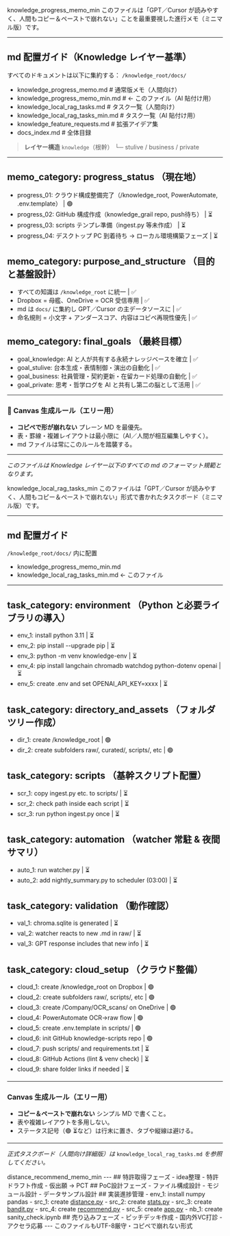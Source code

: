 knowledge\_progress\_memo\_min
このファイルは「GPT／Cursor が読みやすく、人間もコピー＆ペーストで崩れない」ことを最重要視した進行メモ（ミニマル版）です。

***
## md 配置ガイド（Knowledge レイヤー基準）
すべてのドキュメントは以下に集約する： `/knowledge_root/docs/`
* knowledge\_progress\_memo.md # 通常版メモ（人間向け）
* knowledge\_progress\_memo\_min.md # ← このファイル（AI 貼付け用）
* knowledge\_local\_rag\_tasks.md # タスク一覧（人間向け）
* knowledge\_local\_rag\_tasks\_min.md # タスク一覧（AI 貼付け用）
* knowledge\_feature\_requests.md # 拡張アイデア集
* docs\_index.md # 全体目録
> **レイヤー構造**
> `knowledge`（根幹）
> └─ stulive / business / private

***
## memo\_category: progress\_status （現在地）
* progress\_01: クラウド構成整備完了（/knowledge\_root, PowerAutomate, .env.template） | 🟢
* progress\_02: GitHub 構成作成（knowledge\_grail repo, push待ち） | ⏳
* progress\_03: scripts テンプレ準備（ingest.py 等未作成） | ⏳
* progress\_04: デスクトップ PC 到着待ち → ローカル環境構築フェーズ | ⏳
## memo\_category: purpose\_and\_structure （目的と基盤設計）
* すべての知識は `/knowledge_root` に統一 | ✅
* Dropbox = 母艦、OneDrive = OCR 受信専用 | ✅
* md は `docs/` に集約し GPT／Cursor の主データソースに | ✅
* 命名規則 = 小文字 + アンダースコア、内容はコピペ再現性優先 | ✅
## memo\_category: final\_goals （最終目標）
* goal\_knowledge: AI と人が共有する永続ナレッジベースを確立 | ✅
* goal\_stulive: 台本生成・表情制御・演出の自動化 | ✅
* goal\_business: 社員管理・契約更新・在留カード処理の自動化 | ✅
* goal\_private: 思考・哲学ログを AI と共有し第二の脳として活用 | ✅

***
### 📜 Canvas 生成ルール（エリー用）
* **コピペで形が崩れない** プレーン MD を最優先。
* 表・罫線・複雑レイアウトは最小限に（AI／人間が相互編集しやすく）。
* md ファイルは常にこのルールを踏襲する。

***

*このファイルは Knowledge レイヤー以下のすべての md のフォーマット規範となります。*

knowledge\_local\_rag\_tasks\_min
このファイルは「GPT／Cursor が読みやすく、人間もコピー＆ペーストで崩れない」形式で書かれたタスクボード（ミニマル版）です。

***
## md 配置ガイド
`/knowledge_root/docs/` 内に配置
* knowledge\_progress\_memo\_min.md
* knowledge\_local\_rag\_tasks\_min.md ← このファイル

***
## task\_category: environment （Python と必要ライブラリの導入）
* env\_1: install python 3.11 | ⏳
* env\_2: pip install --upgrade pip | ⏳
* env\_3: python -m venv knowledge-env | ⏳
* env\_4: pip install langchain chromadb watchdog python-dotenv openai | ⏳
* env\_5: create .env and set OPENAI\_API\_KEY=xxxx | ⏳
## task\_category: directory\_and\_assets （フォルダツリー作成）
* dir\_1: create /knowledge\_root | 🟢
* dir\_2: create subfolders raw/, curated/, scripts/, etc | 🟢
## task\_category: scripts （基幹スクリプト配置）
* scr\_1: copy ingest.py etc. to scripts/ | ⏳
* scr\_2: check path inside each script | ⏳
* scr\_3: run python ingest.py once | ⏳
## task\_category: automation （watcher 常駐 & 夜間サマリ）
* auto\_1: run watcher.py | ⏳
* auto\_2: add nightly\_summary.py to scheduler (03:00) | ⏳
## task\_category: validation （動作確認）
* val\_1: chroma.sqlite is generated | ⏳
* val\_2: watcher reacts to new .md in raw/ | ⏳
* val\_3: GPT response includes that new info | ⏳
## task\_category: cloud\_setup （クラウド整備）
* cloud\_1: create /knowledge\_root on Dropbox | 🟢
* cloud\_2: create subfolders raw/, scripts/, etc | 🟢
* cloud\_3: create /Company/OCR\_scans/ on OneDrive | 🟢
* cloud\_4: PowerAutomate OCR→raw flow | 🟢
* cloud\_5: create .env.template in scripts/ | 🟢
* cloud\_6: init GitHub knowledge-scripts repo | 🟢
* cloud\_7: push scripts/ and requirements.txt | ⏳
* cloud\_8: GitHub Actions (lint & venv check) | ⏳
* cloud\_9: share folder links if needed | ⏳

***
### Canvas 生成ルール（エリー用）
* **コピー＆ペーストで崩れない** シンプル MD で書くこと。
* 表や複雑レイアウトを多用しない。
* ステータス記号（🟢 ⏳など）は行末に置き、タブや縦線は避ける。

***

*正式タスクボード（人間向け詳細版）は* `knowledge_local_rag_tasks.md` *を参照してください。*


distance\_recommend\_memo\_min
\---
\## 特許取得フェーズ
\- idea整理
\- 特許ドラフト作成
\- 仮出願 → PCT
\## PoC設計フェーズ
\- ファイル構成設計
\- モジュール設計
\- データサンプル設計
\## 実装進捗管理
\- env\_1: install numpy pandas
\- src\_1: create [distance.py](http://distance.py)
\- src\_2: create [stats.py](http://stats.py)
\- src\_3: create [bandit.py](http://bandit.py)
\- src\_4: create [recommend.py](http://recommend.py)
\- src\_5: create [app.py](http://app.py)
\- nb\_1: create sanity\_check.ipynb
\## 売り込みフェーズ
\- ピッチデッキ作成
\- 国内外VC打診
\- アクセラ応募
\---
このファイルもUTF-8厳守・コピペで崩れない形式